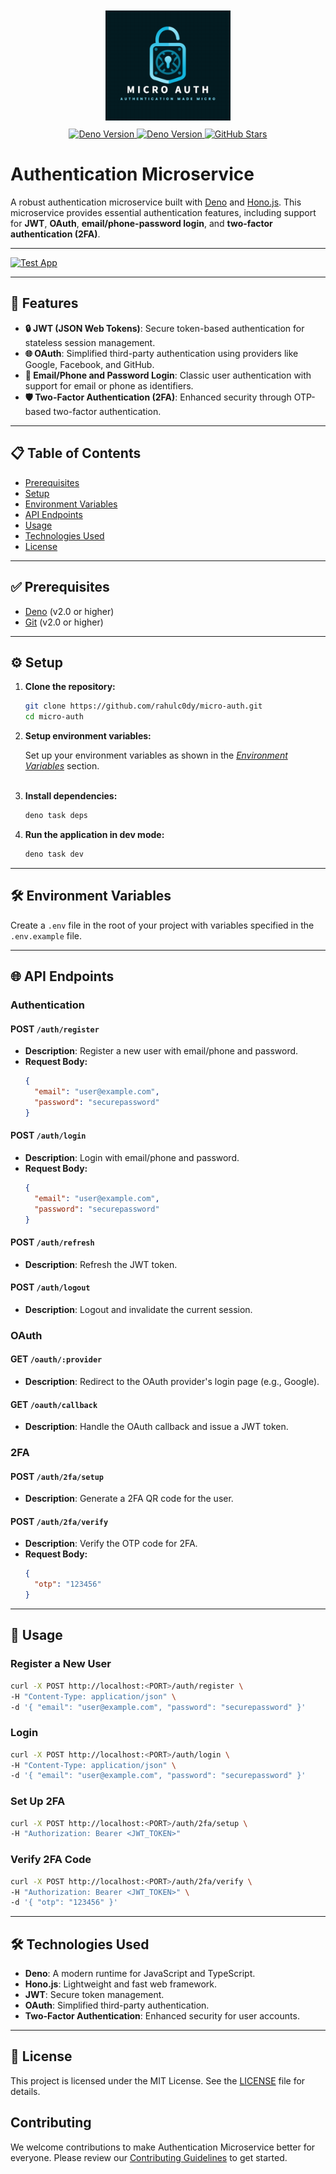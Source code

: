 <div align="center">
  <img src="media/logo.png" alt="Authentication Microservice Logo" style="padding:10px" width="200">
  <br>
  <a href="https://github.com/rahulc0dy/micro-auth/releases">
    <img src="https://img.shields.io/badge/1.0.0-teal?label=version" alt="Deno Version">
  </a>
  <a href="https://github.com/rahulc0dy/micro-auth/issues">
    <img src="https://img.shields.io/github/issues/rahulc0dy/micro-auth" alt="Deno Version">
  </a>
  <a href="https://github.com/rahulc0dy/micro-auth">
    <img src="https://img.shields.io/github/stars/rahulc0dy/micro-auth" alt="GitHub Stars">
  </a>
</div>

# Authentication Microservice

A robust authentication microservice built with [Deno](https://deno.land/) and [Hono.js](https://hono.dev/). This microservice provides essential authentication features, including support for **JWT**, **OAuth**, **email/phone-password login**, and **two-factor authentication (2FA)**.

---

[![Test App](https://github.com/rahulc0dy/micro-auth/actions/workflows/run-tests.yml/badge.svg)](https://github.com/rahulc0dy/micro-auth/actions/workflows/run-tests.yml)


---

## 🚀 Features

- **🔒 JWT (JSON Web Tokens)**: Secure token-based authentication for stateless session management.
- **🌐 OAuth**: Simplified third-party authentication using providers like Google, Facebook, and GitHub.
- **📧 Email/Phone and Password Login**: Classic user authentication with support for email or phone as identifiers.
- **🛡️ Two-Factor Authentication (2FA)**: Enhanced security through OTP-based two-factor authentication.

---

## 📋 Table of Contents

- [Prerequisites](#-prerequisites)
- [Setup](#-setup)
- [Environment Variables](#-environment-variables)
- [API Endpoints](#-api-endpoints)
- [Usage](#-usage)
- [Technologies Used](#-technologies-used)
- [License](#-license)

---

## ✅ Prerequisites

- [Deno](https://deno.land/) (v2.0 or higher)
- [Git](https://git-scm.com/) (v2.0 or higher)

---

## ⚙️ Setup

1. **Clone the repository:**
   ```bash
   git clone https://github.com/rahulc0dy/micro-auth.git
   cd micro-auth
   ```
   
2. **Setup environment variables:**
   
    Set up your environment variables as shown in the [_Environment Variables_](#-Environment-Variables) section.<br><br>

3. **Install dependencies:**
   ```bash
   deno task deps
   ```

4. **Run the application in dev mode:**
   ```bash
   deno task dev
   ```

---

## 🛠️ Environment Variables

Create a `.env` file in the root of your project with variables specified in the `.env.example` file.

---

## 🌐 API Endpoints

### Authentication

#### **POST** `/auth/register`
- **Description**: Register a new user with email/phone and password.
- **Request Body:**
  ```json
  {
    "email": "user@example.com",
    "password": "securepassword"
  }
  ```

#### **POST** `/auth/login`
- **Description**: Login with email/phone and password.
- **Request Body:**
  ```json
  {
    "email": "user@example.com",
    "password": "securepassword"
  }
  ```

#### **POST** `/auth/refresh`
- **Description**: Refresh the JWT token.

#### **POST** `/auth/logout`
- **Description**: Logout and invalidate the current session.

### OAuth

#### **GET** `/oauth/:provider`
- **Description**: Redirect to the OAuth provider's login page (e.g., Google).

#### **GET** `/oauth/callback`
- **Description**: Handle the OAuth callback and issue a JWT token.

### 2FA

#### **POST** `/auth/2fa/setup`
- **Description**: Generate a 2FA QR code for the user.

#### **POST** `/auth/2fa/verify`
- **Description**: Verify the OTP code for 2FA.
- **Request Body:**
  ```json
  {
    "otp": "123456"
  }
  ```

---

## 📌 Usage

### Register a New User
```bash
curl -X POST http://localhost:<PORT>/auth/register \
-H "Content-Type: application/json" \
-d '{ "email": "user@example.com", "password": "securepassword" }'
```

### Login
```bash
curl -X POST http://localhost:<PORT>/auth/login \
-H "Content-Type: application/json" \
-d '{ "email": "user@example.com", "password": "securepassword" }'
```

### Set Up 2FA
```bash
curl -X POST http://localhost:<PORT>/auth/2fa/setup \
-H "Authorization: Bearer <JWT_TOKEN>"
```

### Verify 2FA Code
```bash
curl -X POST http://localhost:<PORT>/auth/2fa/verify \
-H "Authorization: Bearer <JWT_TOKEN>" \
-d '{ "otp": "123456" }'
```

---

## 🛠️ Technologies Used

- **Deno**: A modern runtime for JavaScript and TypeScript.
- **Hono.js**: Lightweight and fast web framework.
- **JWT**: Secure token management.
- **OAuth**: Simplified third-party authentication.
- **Two-Factor Authentication**: Enhanced security for user accounts.

---

## 📜 License

This project is licensed under the MIT License. See the [LICENSE](LICENSE) file for details.

## Contributing

We welcome contributions to make Authentication Microservice better for everyone.
Please review our [Contributing Guidelines](https://github.com/rahulc0dy/micro-auth/blob/master/docs/CONTRIBUTING.md) to get started.
